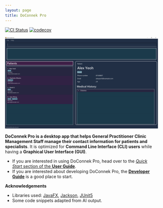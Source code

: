 ```yaml
---
layout: page
title: DoConnek Pro
---
```


[![CI Status](https://github.com/se-edu/addressbook-level3/workflows/Java%20CI/badge.svg)](https://github.com/se-edu/addressbook-level3/actions)
[![codecov](https://codecov.io/gh/se-edu/addressbook-level3/branch/master/graph/badge.svg)](https://codecov.io/gh/se-edu/addressbook-level3)

![Ui](images/Ui.png)

**DoConnek Pro is a desktop app that helps General Practitioner Clinic Management Staff manage their contact information for patients and specialists**. It is optimized for **Command Line Interface (CLI) users** while having a **Graphical User Interface (GUI)**.

* If you are interested in using DoConnek Pro, head over to the [_Quick Start_ section of the **User Guide**](UserGuide.html#quick-start).
* If you are interested about developing DoConnek Pro, the [**Developer Guide**](DeveloperGuide.html) is a good place to start.


**Acknowledgements**

* Libraries used: [JavaFX](https://openjfx.io/), [Jackson](https://github.com/FasterXML/jackson), [JUnit5](https://github.com/junit-team/junit5)
* Some code snippets adapted from AI output.
